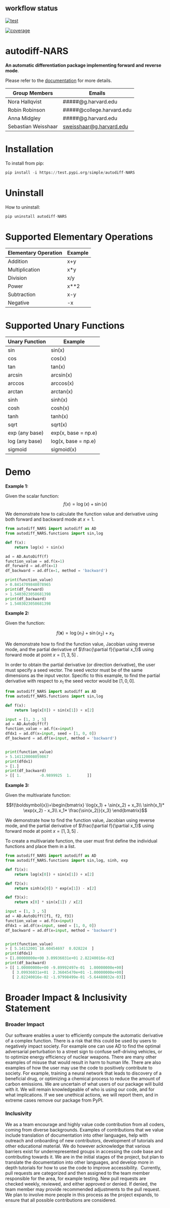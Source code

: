 
## workflow status
[![test](https://github.com/sebastian-weisshaar/Autodiff/actions/workflows/test.yml/badge.svg)](https://github.com/sebastian-weisshaar/Autodiff/actions/workflows/test.yml)

[![coverage](https://github.com/sebastian-weisshaar/Autodiff/actions/workflows/coverage.yml/badge.svg)](https://github.com/sebastian-weisshaar/Autodiff/actions/workflows/coverage.yml)


# autodiff-NARS

**An automatic differentiation package implementing forward and reverse mode**.

Please refer to the [documentation](https://code.harvard.edu/CS107/team19/blob/main/docs/documentation.ipynb) for more details.

| Group Members       | Emails                              |
|---------------------|-------------------------------------|
| Nora Hallqvist      | #####@g.harvard.edu |
| Robin Robinson      | #####@college.harvard.edu  |
| Anna Midgley        | #####@g.harvard.edu              |
| Sebastian Weisshaar | sweisshaar@g.harvard.edu            |


# Installation 

To install from pip:

```Python
pip install -i https://test.pypi.org/simple/autodiff-NARS
```

# Uninstall 
How to uninstall:

```Python
pip uninstall autodiff-NARS
```

# Supported Elementary Operations

| Elementary Operation | Example |
|----------------------|---------|
| Addition             | x+y     |
| Multiplication       | x*y     |
| Division             | x/y     |
| Power                | x**2    |
| Subtraction          | x-y     |
| Negative             | -x      |

# Supported Unary Functions

| **Unary Function**  | **Example**       |
|---------------------|-------------------|
| sin                 | sin(x)            |
| cos                 | cos(x)            |
| tan                 | tan(x)            |
| arcsin              | arcsin(x)         |
| arccos              | arccos(x)         |
| arctan              | arctan(x)         |
| sinh                | sinh(x)           |
| cosh                | cosh(x)           |
| tanh                | tanh(x)           |
| sqrt                | sqrt(x)           |
| exp (any base)      | exp(x, base = np.e)  |
| log (any base)      | log(x, base = np.e)  |
| sigmoid             | sigmoid(x)        |


# Demo 

**Example 1:** 

Given the scalar function: 
$$f(x) = \log(x) + \sin(x)$$

We demonstrate how to calculate the function value and derivative using both forward and backward mode at $x=1$.

```Python
from autodiff_NARS import autodiff as AD
from autodiff_NARS.functions import sin,log

def f(x):
    return log(x) + sin(x)

ad = AD.AutoDiff(f)
function_value = ad.f(x=1) 
df_forward = ad.df(x=1) 
df_backward = ad.df(x=1, method = 'backward') 

print(function_value)
> 0.8414709848078965
print(df_forward)
> 1.5403023058681398
print(df_backward)
> 1.5403023058681398
```

**Example 2:** 

Given the function: 

$$f(\boldsymbol{x})=\log(x_1) + \sin(x_2) + x_3$$

We demonstrate how to find the function value, Jacobian using reverse mode, and the partial derivative of $\frac{\partial f}{\partial x_1}$ using forward mode at point $x =[1,3,5]$ .

In order to obtain the partial derivative (or direction derivative), the user must specify a seed vector. The seed vector must be of the same dimensions as the input vector. Specific to this example, to find the partial derivative with respect to $x_1$ the seed vector would be $[1,0,0].$


```Python
from autodiff_NARS import autodiff as AD
from autodiff_NARS.functions import sin,log

def f(x):
    return log(x[0]) + sin(x[1]) + x[2]

input = [1, 3 , 5]  
ad = AD.AutoDiff(f) 
function_value = ad.f(x=input) 
dfdx1 = ad.df(x=input, seed = [1, 0, 0]) 
df_backward = ad.df(x=input, method = 'backward')


print(function_value)
> 5.141120008059867
print(dfdx1)
> [1.]
print(df_backward)
> [[ 1.        -0.9899925  1.       ]]
```


**Example 3:** 

Given the multivariate function: 

$$f(\boldsymbol{x})=\begin{bmatrix}
\log(x_1) + \sin(x_2) + x_3\\ 
\sinh(x_1)* \exp(x_2) - x_3\\ 
x_1* \frac{\sin(x_2)}{x_3}
\end{bmatrix}$$

We demonstrate how to find the function value, Jacobian using reverse mode, and the partial derivative of $\frac{\partial f}{\partial x_1}$ using forward mode at point $x =[1,3,5]$ .

To create a multivariate function, the user must first define the individual functions and place them in a list. 

```Python
from autodiff_NARS import autodiff as AD
from autodiff_NARS.functions import sin,log, sinh, exp

def f1(x):
    return log(x[0]) + sin(x[1]) + x[2]

def f2(x):
    return sinh(x[0]) * exp(x[1]) - x[2]

def f3(x):
    return x[0] * sin(x[1]) / x[2]

input = [1, 3 , 5] 
ad = AD.AutoDiff([f1, f2, f3]) 
function_value = ad.f(x=input)
dfdx1 = ad.df(x=input, seed = [1, 0, 0]) 
df_backward = ad.df(x=input, method = 'backward') 


print(function_value)
> [ 5.14112001 18.60454697  0.028224  ]
print(dfdx1)
> [1.00000000e+00 3.09936031e+01 2.82240016e-02]
print(df_backward)
> [[ 1.00000000e+00 -9.89992497e-01  1.00000000e+00]
   [ 3.09936031e+01  2.36045470e+01 -1.00000000e+00]
   [ 2.82240016e-02 -1.97998499e-01 -5.64480032e-03]]
```


# Broader Impact & Inclusivity Statement

### **Broader Impact**
Our software enables a user to efficiently compute the automatic derivative of a complex function. There is a risk that this could be used by users to negatively impact society. For example one can use AD to find the optimal adversarial perturbation to a street sign to confuse self-driving vehicles, or to optimize energy efficiency of nuclear weapons. There are many other examples of misuse that would result in harm to human life. There are also examples of how the user may use the code to positively contribute to society. For example, training a neural network that leads to discovery of a beneficial drug, or optimizing a chemical process to reduce the amount of carbon emissions. We are uncertain of what users of our package will build with it. We will remain knowledgeable of who is using our code, and for what implications. If we see unethical actions, we will report them, and in extreme cases remove our package from PyPI. 

### **Inclusivity**
We as a team encourage and highly value code contribution from all coders, coming from diverse backgrounds. Examples of contributions that we value include translation of documentation into other languages, help with outreach and onboarding of new contributors, development of tutorials and other educational material. We do however acknowledge that various barriers exist for underrepresented groups in accessing the code base and contributing towards it. We are in the initial stages of the project, but plan to translate the documentation into other languages, and develop more in depth tutorials for how to use the code to improve accessibility.  Currently, pull requests are categorized and then assigned to the team member responsible for the area, for example testing. New pull requests are checked weekly, reviewed, and either approved or denied. If denied, the team member may provide recommended adjustments to the pull request. We plan to involve more people in this process as the project expands, to ensure that all possible contributions are considered. 
